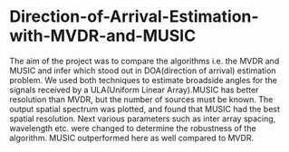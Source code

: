# Direction-of-Arrival-Estimation-with-MVDR-and-MUSIC
The aim of the project was to compare the algorithms i.e. the MVDR and MUSIC and infer which stood out in DOA(direction of arrival) estimation problem. We used both techniques to estimate broadside angles for the signals received by a ULA(Uniform Linear Array).MUSIC has better resolution than MVDR, but the number of sources must be known.  The output spatial spectrum was plotted, and found that MUSIC had the best spatial resolution. Next various parameters such as inter array spacing, wavelength etc. were changed to determine the robustness of the algorithm. MUSIC outperformed here as well compared to MVDR.
